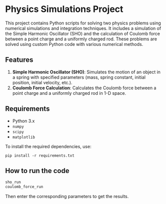 # Physics Simulations Project

This project contains Python scripts for solving two physics problems using numerical simulations and integration techniques. It includes a simulation of the Simple Harmonic Oscillator (SHO) and the calculation of Coulomb force between a point charge and a uniformly charged rod. These problems are solved using custom Python code with various numerical methods.

## Features

1. **Simple Harmonic Oscillator (SHO)**: Simulates the motion of an object in a spring with specified parameters (mass, spring constant, initial position, initial velocity, etc.).
2. **Coulomb Force Calculation**: Calculates the Coulomb force between a point charge and a uniformly charged rod in 1-D space.

## Requirements

- Python 3.x
- `numpy`
- `scipy`
- `matplotlib`

To install the required dependencies, use:

```
pip install -r requirements.txt
```
## How to run the code

```bash
sho_run
coulomb_force_run
```
Then enter the corresponding parameters to get the results. 
